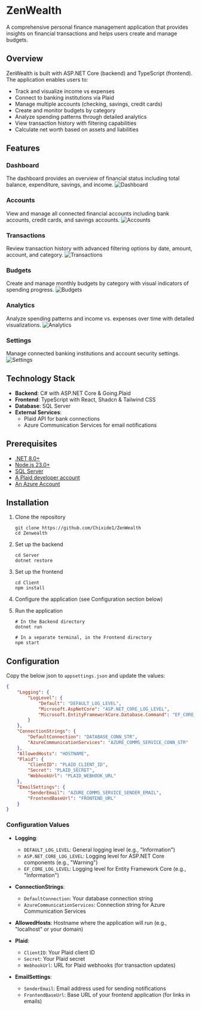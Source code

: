 # ZenWealth

A comprehensive personal finance management application that provides insights on financial transactions and helps users create and manage budgets.

## Overview

ZenWealth is built with ASP.NET Core (backend) and TypeScript (frontend). The application enables users to:

- Track and visualize income vs expenses
- Connect to banking institutions via Plaid
- Manage multiple accounts (checking, savings, credit cards)
- Create and monitor budgets by category
- Analyze spending patterns through detailed analytics
- View transaction history with filtering capabilities
- Calculate net worth based on assets and liabilities

## Features

### Dashboard
The dashboard provides an overview of financial status including total balance, expenditure, savings, and income.
![Dashboard](.screenshots/Dashboard.png "Dashboard")

### Accounts
View and manage all connected financial accounts including bank accounts, credit cards, and savings accounts.
![Accounts](.screenshots/Accounts.png "Accounts")

### Transactions
Review transaction history with advanced filtering options by date, amount, account, and category.
![Transactions](.screenshots/Transactions.png "Transactions")

### Budgets
Create and manage monthly budgets by category with visual indicators of spending progress.
![Budgets](.screenshots/Budgets.png "Budgets")

### Analytics
Analyze spending patterns and income vs. expenses over time with detailed visualizations.
![Analytics](.screenshots/Analytics.png "Analytics")

### Settings
Manage connected banking institutions and account security settings.
![Settings](.screenshots/Settings.png "Settings")


## Technology Stack

- **Backend**: C# with ASP.NET Core & Going.Plaid
- **Frontend**: TypeScript with React, Shadcn & Tailwind CSS
- **Database**: SQL Server
- **External Services**: 
  - Plaid API for bank connections
  - Azure Communication Services for email notifications

## Prerequisites

- [.NET 8.0+](https://dotnet.microsoft.com/download)
- [Node.js 23.0+](https://nodejs.org/)
- [SQL Server](https://www.microsoft.com/en-gb/sql-server/sql-server-downloads)
- [A Plaid developer account](https://dashboard.plaid.com)
- [An Azure Account](https://azure.microsoft.com/en-gb/products/communication-services)

## Installation

1. Clone the repository
   ```
   git clone https://github.com/Chixide1/ZenWealth
   cd Zenwealth
   ```

2. Set up the backend
   ```
   cd Server
   dotnet restore
   ```

3. Set up the frontend
   ```
   cd Client
   npm install
   ```

4. Configure the application (see Configuration section below)

5. Run the application
   ```
   # In the Backend directory
   dotnet run
   
   # In a separate terminal, in the Frontend directory
   npm start
   ```

## Configuration

Copy the below json to `appsettings.json` and update the values:

```json
{
    "Logging": {
        "LogLevel": {
            "Default": "DEFAULT_LOG_LEVEL",
            "Microsoft.AspNetCore": "ASP.NET_CORE_LOG_LEVEL",
            "Microsoft.EntityFrameworkCore.Database.Command": "EF_CORE_LOG_LEVEL"
        }
    },
    "ConnectionStrings": {
        "DefaultConnection": "DATABASE_CONN_STR",
        "AzureCommunicationServices": "AZURE_COMMS_SERVICE_CONN_STR"
    },
    "AllowedHosts": "HOSTNAME",
    "Plaid": {
        "ClientID": "PLAID_CLIENT_ID",
        "Secret": "PLAID_SECRET",
        "WebhookUrl": "PLAID_WEBHOOK_URL"
    },
    "EmailSettings": {
        "SenderEmail": "AZURE_COMMS_SERVICE_SENDER_EMAIL",
        "FrontendBaseUrl": "FRONTEND_URL"
    }
}
```

### Configuration Values

- **Logging**:
  - `DEFAULT_LOG_LEVEL`: General logging level (e.g., "Information")
  - `ASP.NET_CORE_LOG_LEVEL`: Logging level for ASP.NET Core components (e.g., "Warning")
  - `EF_CORE_LOG_LEVEL`: Logging level for Entity Framework Core (e.g., "Information")

- **ConnectionStrings**:
  - `DefaultConnection`: Your database connection string
  - `AzureCommunicationServices`: Connection string for Azure Communication Services

- **AllowedHosts**: Hostname where the application will run (e.g., "localhost" or your domain)

- **Plaid**:
  - `ClientID`: Your Plaid client ID
  - `Secret`: Your Plaid secret
  - `WebhookUrl`: URL for Plaid webhooks (for transaction updates)

- **EmailSettings**:
  - `SenderEmail`: Email address used for sending notifications
  - `FrontendBaseUrl`: Base URL of your frontend application (for links in emails)
